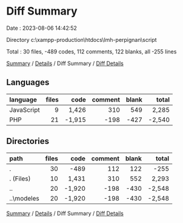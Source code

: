 # Diff Summary

Date : 2023-08-06 14:42:52

Directory c:\\xampp-production\\htdocs\\lmh-perpignan\\script

Total : 30 files,  -489 codes, 112 comments, 122 blanks, all -255 lines

[Summary](results.md) / [Details](details.md) / Diff Summary / [Diff Details](diff-details.md)

## Languages
| language | files | code | comment | blank | total |
| :--- | ---: | ---: | ---: | ---: | ---: |
| JavaScript | 9 | 1,426 | 310 | 549 | 2,285 |
| PHP | 21 | -1,915 | -198 | -427 | -2,540 |

## Directories
| path | files | code | comment | blank | total |
| :--- | ---: | ---: | ---: | ---: | ---: |
| . | 30 | -489 | 112 | 122 | -255 |
| . (Files) | 10 | 1,431 | 310 | 552 | 2,293 |
| .. | 20 | -1,920 | -198 | -430 | -2,548 |
| ..\\modeles | 20 | -1,920 | -198 | -430 | -2,548 |

[Summary](results.md) / [Details](details.md) / Diff Summary / [Diff Details](diff-details.md)